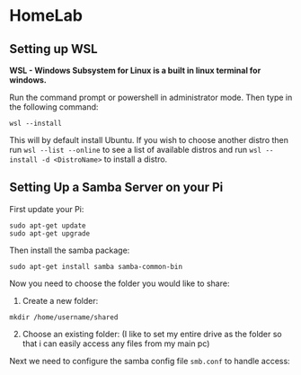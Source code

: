 # HomeLab

## Setting up WSL

**WSL - Windows Subsystem for Linux is a built in linux terminal for windows.**

Run the command prompt or powershell in administrator mode. Then type in the following command:
``` 
wsl --install
```
This will by default install Ubuntu. If you wish to choose another distro then run `wsl --list --online` to see a list of available distros and run `wsl --install -d <DistroName>` to install a distro.


## Setting Up a Samba Server on your Pi

First update your Pi:
```
sudo apt-get update
sudo apt-get upgrade
```

Then install the samba package:
```
sudo apt-get install samba samba-common-bin
```

Now you need to choose the folder you would like to share:
1. Create a new folder:
```
mkdir /home/username/shared
```
2. Choose an existing folder:
(I like to set my entire drive as the folder so that i can easily access any files from my main pc)

Next we need to configure the samba config file `smb.conf` to handle access:
